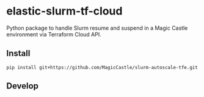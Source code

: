 # elastic-slurm-tf-cloud

Python package to handle Slurm resume and suspend in a Magic Castle environment
via Terraform Cloud API.

## Install

```
pip install git+https://github.com/MagicCastle/slurm-autoscale-tfe.git
```

## Develop
